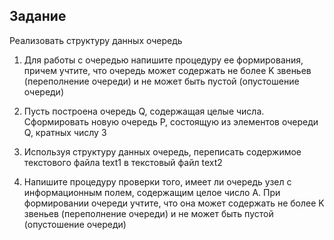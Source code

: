 ## Задание

Реализовать структуру данных очередь

1) Для работы с очередью напишите процедуру ее формирования, причем учтите, что очередь может содержать не более K звеньев (переполнение очереди) и не может быть пустой (опустошение очереди)

2) Пусть построена очередь Q, содержащая целые числа. Сформировать новую очередь P, состоящую из элементов очереди Q, кратных числу 3

3) Используя структуру данных очередь, переписать содержимое текстового файла text1 в текстовый файл text2

4) Напишите процедуру проверки того, имеет ли очередь узел с информационным полем, содержащим целое число A. При формировании очереди учтите, что она может содержать не более K звеньев (переполнение очереди) и не может быть пустой (опустошение очереди)
